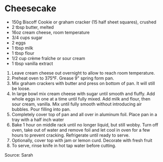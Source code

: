 # Cheesecake

- 150g Biscoff Cookie or graham cracker (15 half sheet squares), crushed
- 2 tbsp butter, melted
- 16oz cream cheese, room temperature
- 3/4 cups sugar
- 2 eggs
- 1 tbsp milk
- 1 tbsp flour
- 1/2 cup crème fraîche or sour cream
- 1 tbsp vanilla extract

1. Leave cream cheese out overnight to allow to reach room temperature.
1. Preheat oven to 375°F. Grease 9" spring form pan.
1. Mix graham crackers with butter and press on bottom of pan. It will still be loose.
1. In large bowl mix cream cheese with sugar until smooth and fluffy. Add whole eggs in one at a time until fully mixed. Add milk and flour, then sour cream, vanilla. Mix until fully smooth without introducing air bubbles. Pour filling into pan.
1. Completely cover top of pan and all over in aluminum foil. Place pan in a tray with a half inch water
1. Bake 1 hour on middle rack until no longer liquid, but still wobby. Turn off oven, take out of water and remove foil and let cool in oven for a few hours to prevent cracking. Refrigerate until ready to serve.
1. Optionally, cover top with jam or lemon curd. Decorate with fresh fruit
1. To serve, rinse knife in hot tap water before cutting.

Source: Sarah
